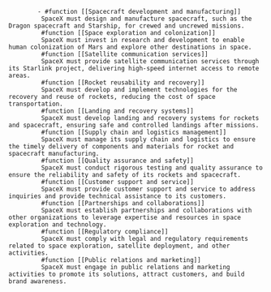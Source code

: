 			- #function [[Spacecraft development and manufacturing]]
			 SpaceX must design and manufacture spacecraft, such as the Dragon spacecraft and Starship, for crewed and uncrewed missions.
			 #function [[Space exploration and colonization]]
			 SpaceX must invest in research and development to enable human colonization of Mars and explore other destinations in space.
			 #function [[Satellite communication services]]
			 SpaceX must provide satellite communication services through its Starlink project, delivering high-speed internet access to remote areas.
			 #function [[Rocket reusability and recovery]]
			 SpaceX must develop and implement technologies for the recovery and reuse of rockets, reducing the cost of space transportation.
			 #function [[Landing and recovery systems]]
			 SpaceX must develop landing and recovery systems for rockets and spacecraft, ensuring safe and controlled landings after missions.
			 #function [[Supply chain and logistics management]]
			 SpaceX must manage its supply chain and logistics to ensure the timely delivery of components and materials for rocket and spacecraft manufacturing.
			 #function [[Quality assurance and safety]]
			 SpaceX must conduct rigorous testing and quality assurance to ensure the reliability and safety of its rockets and spacecraft.
			 #function [[Customer support and service]]
			 SpaceX must provide customer support and service to address inquiries and provide technical assistance to its customers.
			 #function [[Partnerships and collaborations]]
			 SpaceX must establish partnerships and collaborations with other organizations to leverage expertise and resources in space exploration and technology.
			 #function [[Regulatory compliance]]
			 SpaceX must comply with legal and regulatory requirements related to space exploration, satellite deployment, and other activities.
			 #function [[Public relations and marketing]]
			 SpaceX must engage in public relations and marketing activities to promote its solutions, attract customers, and build brand awareness.



